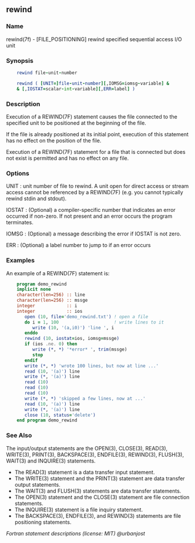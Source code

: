 ## rewind

### **Name**
  rewind(7f) - [FILE_POSITIONING] rewind specified sequential
  access I/O unit

### **Synopsis**
```fortran
    rewind file-unit-number

    rewind ( [UNIT=]file-unit-number][,IOMSG=iomsg-variable] &
    & [,IOSTAT=scalar-int-variable][,ERR=label] )
```
### **Description**

Execution of a REWIND(7F) statement causes the file connected to the
specified unit to be positioned at the beginning of the file.

If the file is already positioned at its initial point, execution of
this statement has no effect on the position of the file.

Execution of a REWIND(7F) statement for a file that is connected but
does not exist is permitted and has no effect on any file.

### **Options**

UNIT : unit number of file to rewind. A unit open for direct access or
stream access cannot be referenced by a REWIND(7F) (e.g. you cannot
typically rewind stdin and stdout).

IOSTAT : (Optional) a compiler-specific number that indicates an error
occurred if non-zero. If not present and an error occurs the program
terminates.

IOMSG : (Optional) a message describing the error if IOSTAT is not zero.

ERR : (Optional) a label number to jump to if an error occurs

### **Examples**

An example of a REWIND(7F) statement is:
```fortran
    program demo_rewind
    implicit none
    character(len=256) :: line
    character(len=256) :: mssge
    integer            :: i
    integer            :: ios
       open (10, file='demo_rewind.txt') ! open a file
       do i = 1, 100                     ! write lines to it
          write (10, '(a,i0)') 'line ', i
       enddo
       rewind (10, iostat=ios, iomsg=mssge)
       if (ios .ne. 0) then
          write (*, *) '*error* ', trim(mssge)
          stop
       endif
       write (*, *) 'wrote 100 lines, but now at line ...'
       read (10, '(a)') line
       write (*, '(a)') line
       read (10)
       read (10)
       read (10)
       write (*, *) 'skipped a few lines, now at ...'
       read (10, '(a)') line
       write (*, '(a)') line
       close (10, status='delete')
    end program demo_rewind
```
### **See Also**

The input/output statements are the OPEN(3), CLOSE(3), READ(3),
WRITE(3), PRINT(3), BACKSPACE(3), ENDFILE(3), REWIND(3), FLUSH(3),
WAIT(3) and INQUIRE(3) statements.

-   The READ(3) statement is a data transfer input statement.
-   The WRITE(3) statement and the PRINT(3) statement are data transfer
    output statements.
-   The WAIT(3) and FLUSH(3) statements are data transfer statements.
-   The OPEN(3) statement and the CLOSE(3) statement are file connection
    statements.
-   The INQUIRE(3) statement is a file inquiry statement.
-   The BACKSPACE(3), ENDFILE(3), and REWIND(3) statements are file
    positioning statements.

_Fortran statement descriptions (license: MIT) @urbanjost_
